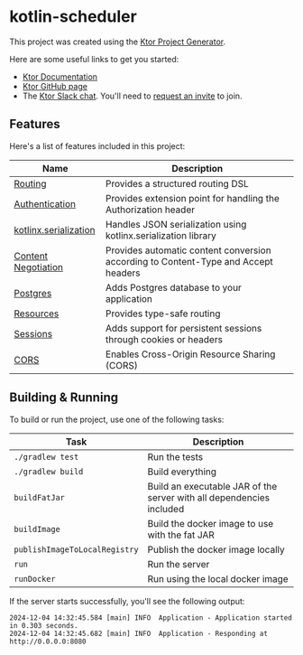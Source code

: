 # kotlin-scheduler

This project was created using the [Ktor Project Generator](https://start.ktor.io).

Here are some useful links to get you started:

- [Ktor Documentation](https://ktor.io/docs/home.html)
- [Ktor GitHub page](https://github.com/ktorio/ktor)
- The [Ktor Slack chat](https://app.slack.com/client/T09229ZC6/C0A974TJ9). You'll need to [request an invite](https://surveys.jetbrains.com/s3/kotlin-slack-sign-up) to join.

## Features

Here's a list of features included in this project:

| Name                                                                   | Description                                                                        |
| ------------------------------------------------------------------------|------------------------------------------------------------------------------------ |
| [Routing](https://start.ktor.io/p/routing)                             | Provides a structured routing DSL                                                  |
| [Authentication](https://start.ktor.io/p/auth)                         | Provides extension point for handling the Authorization header                     |
| [kotlinx.serialization](https://start.ktor.io/p/kotlinx-serialization) | Handles JSON serialization using kotlinx.serialization library                     |
| [Content Negotiation](https://start.ktor.io/p/content-negotiation)     | Provides automatic content conversion according to Content-Type and Accept headers |
| [Postgres](https://start.ktor.io/p/postgres)                           | Adds Postgres database to your application                                         |
| [Resources](https://start.ktor.io/p/resources)                         | Provides type-safe routing                                                         |
| [Sessions](https://start.ktor.io/p/ktor-sessions)                      | Adds support for persistent sessions through cookies or headers                    |
| [CORS](https://start.ktor.io/p/cors)                                   | Enables Cross-Origin Resource Sharing (CORS)                                       |

## Building & Running

To build or run the project, use one of the following tasks:

| Task                          | Description                                                          |
| -------------------------------|---------------------------------------------------------------------- |
| `./gradlew test`              | Run the tests                                                        |
| `./gradlew build`             | Build everything                                                     |
| `buildFatJar`                 | Build an executable JAR of the server with all dependencies included |
| `buildImage`                  | Build the docker image to use with the fat JAR                       |
| `publishImageToLocalRegistry` | Publish the docker image locally                                     |
| `run`                         | Run the server                                                       |
| `runDocker`                   | Run using the local docker image                                     |

If the server starts successfully, you'll see the following output:

```
2024-12-04 14:32:45.584 [main] INFO  Application - Application started in 0.303 seconds.
2024-12-04 14:32:45.682 [main] INFO  Application - Responding at http://0.0.0.0:8080
```

